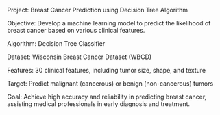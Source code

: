
Project: Breast Cancer Prediction using Decision Tree Algorithm

Objective: Develop a machine learning model to predict the likelihood of breast cancer based on various clinical features.

Algorithm: Decision Tree Classifier

Dataset: Wisconsin Breast Cancer Dataset (WBCD)

Features: 30 clinical features, including tumor size, shape, and texture

Target: Predict malignant (cancerous) or benign (non-cancerous) tumors

Goal: Achieve high accuracy and reliability in predicting breast cancer, assisting medical professionals in early diagnosis and treatment.
